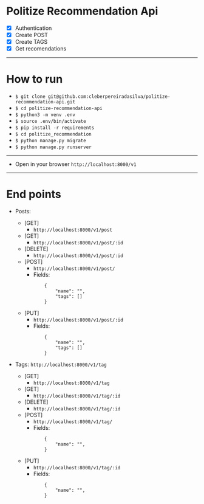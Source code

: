 # Politize Recommendation Api

- [x] Authentication
- [x] Create POST
- [x] Create TAGS
- [x] Get recomendations

----

# How to run

- `$ git clone git@github.com:cleberpereiradasilva/politize-recommendation-api.git`
- `$ cd politize-recommendation-api`
- `$ python3 -m venv .env`
- `$ source .env/bin/activate`
- `$ pip install -r requirements`
- `$ cd politize_recommendation`
- `$ python manage.py migrate`
- `$ python manage.py runserver`

----

* Open in your browser `http://localhost:8000/v1`

----

# End points

- Posts: 
    * [GET] 
        - `http://localhost:8000/v1/post`
    * [GET] 
        - `http://localhost:8000/v1/post/:id`
    * [DELETE]
        - `http://localhost:8000/v1/post/:id`
    * [POST]
        - `http://localhost:8000/v1/post/`
        - Fields:
            ```
                {
                    "name": "",
                    "tags": []
                }
            ```
    * [PUT]
        - `http://localhost:8000/v1/post/:id`
        - Fields:
            ```
                {
                    "name": "",
                    "tags": []
                }
            ```
     


- Tags: `http://localhost:8000/v1/tag`
    * [GET] 
        - `http://localhost:8000/v1/tag`
    * [GET] 
        - `http://localhost:8000/v1/tag/:id`
    * [DELETE]
        - `http://localhost:8000/v1/tag/:id`
    * [POST]
        - `http://localhost:8000/v1/tag/`
        - Fields:
            ```
                {
                    "name": "",                   
                }
            ```
    * [PUT]
        - `http://localhost:8000/v1/tag/:id`
        - Fields:
            ```
                {
                    "name": "",                   
                }
            ```  

